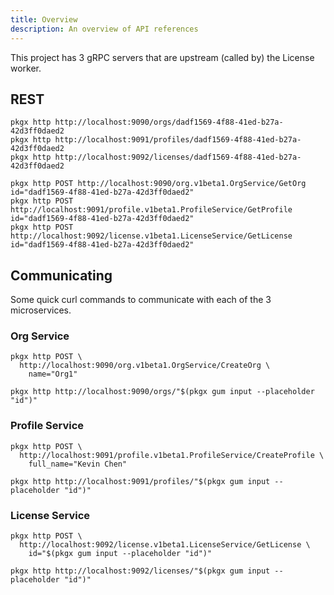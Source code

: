 ```yaml
---
title: Overview
description: An overview of API references
---
```


This project has 3 gRPC servers that are upstream (called by) the License
worker.

## REST

```shell
pkgx http http://localhost:9090/orgs/dadf1569-4f88-41ed-b27a-42d3ff0daed2
pkgx http http://localhost:9091/profiles/dadf1569-4f88-41ed-b27a-42d3ff0daed2
pkgx http http://localhost:9092/licenses/dadf1569-4f88-41ed-b27a-42d3ff0daed2

pkgx http POST http://localhost:9090/org.v1beta1.OrgService/GetOrg id="dadf1569-4f88-41ed-b27a-42d3ff0daed2"
pkgx http POST http://localhost:9091/profile.v1beta1.ProfileService/GetProfile id="dadf1569-4f88-41ed-b27a-42d3ff0daed2"
pkgx http POST http://localhost:9092/license.v1beta1.LicenseService/GetLicense id="dadf1569-4f88-41ed-b27a-42d3ff0daed2"
```

## Communicating

Some quick curl commands to communicate with each of the 3 microservices.

### Org Service

```shell
pkgx http POST \
  http://localhost:9090/org.v1beta1.OrgService/CreateOrg \
    name="Org1"

pkgx http http://localhost:9090/orgs/"$(pkgx gum input --placeholder "id")"
```

### Profile Service

```shell
pkgx http POST \
  http://localhost:9091/profile.v1beta1.ProfileService/CreateProfile \
    full_name="Kevin Chen"

pkgx http http://localhost:9091/profiles/"$(pkgx gum input --placeholder "id")"
```

### License Service

```shell
pkgx http POST \
  http://localhost:9092/license.v1beta1.LicenseService/GetLicense \
    id="$(pkgx gum input --placeholder "id")"

pkgx http http://localhost:9092/licenses/"$(pkgx gum input --placeholder "id")"
```
